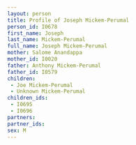 ```yaml
---
layout: person
title: Profile of Joseph Mickem-Perumal
person_id: I0678
first_name: Joseph
last_name: Mickem-Perumal
full_name: Joseph Mickem-Perumal
mother: Salome Anandappa
mother_id: I0020
father: Anthony Mickem-Perumal
father_id: I0579
children:
 - Joe Mickem-Perumal
 - Unknown Mickem-Perumal
children_ids:
 - I0695
 - I0696
partners:
partner_ids:
sex: M
---
```


